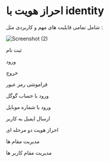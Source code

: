 # احراز هویت با identity 
شامل تمامی قابلیت های مهم و کاربردی مثل :


![Screenshot (2)](https://github.com/user-attachments/assets/e4a8f4e4-2a4a-444c-b51a-396029a84f30)


ثبت نام 

ورود 

خروج 

فراموشی رمز عبور 

ورود با حساب گوگل

ورود با شماره موبایل

ارسال ایمیل به کاربر

احراز هویت دو مرحله ای

مدیریت مقام ها

مدیریت مقام کاربر ها 


